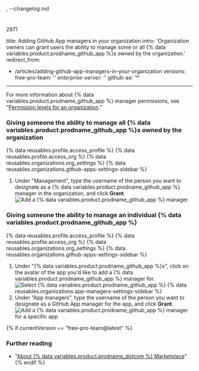 ,
--changelog.md
#
2971

title: Adding GitHub App managers in your organization
intro: 'Organization owners can grant users the ability to manage some or all {% data variables.product.prodname_github_app %}s owned by the organization.'
redirect_from:
  - /articles/adding-github-app-managers-in-your-organization
versions:
  free-pro-team: '*'
  enterprise-server: '*'
  github-ae: '*'
---

For more information about {% data variables.product.prodname_github_app %} manager permissions, see "[Permission levels for an organization](/articles/permission-levels-for-an-organization#github-app-managers)."

### Giving someone the ability to manage all {% data variables.product.prodname_github_app %}s owned by the organization

{% data reusables.profile.access_profile %}
{% data reusables.profile.access_org %}
{% data reusables.organizations.org_settings %}
{% data reusables.organizations.github-apps-settings-sidebar %}
1. Under "Management", type the username of the person you want to designate as a {% data variables.product.prodname_github_app %} manager in the organization, and click **Grant**.
![Add a {% data variables.product.prodname_github_app %} manager](/assets/images/help/organizations/add-github-app-manager.png)

### Giving someone the ability to manage an individual {% data variables.product.prodname_github_app %}

{% data reusables.profile.access_profile %}
{% data reusables.profile.access_org %}
{% data reusables.organizations.org_settings %}
{% data reusables.organizations.github-apps-settings-sidebar %}
1. Under "{% data variables.product.prodname_github_app %}s", click on the avatar of the app you'd like to add a {% data variables.product.prodname_github_app %} manager for.
![Select {% data variables.product.prodname_github_app %}](/assets/images/help/organizations/select-github-app.png)
{% data reusables.organizations.app-managers-settings-sidebar %}
1. Under "App managers", type the username of the person you want to designate as a GitHub App manager for the app, and click **Grant**.
![Add a {% data variables.product.prodname_github_app %} manager for a specific app](/assets/images/help/organizations/add-github-app-manager-for-app.png)

{% if currentVersion == "free-pro-team@latest" %}
### Further reading

- "[About {% data variables.product.prodname_dotcom %} Marketplace](/articles/about-github-marketplace/)"
{% endif %}
